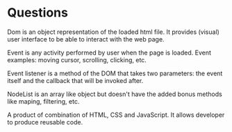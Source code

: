 # Questions

<!-- 1. What is the DOM? -->

Dom is an object representation of the loaded html file. It provides (visual) user interface to be able to interact with the web page.

<!-- 2. What is an event? -->

Event is any activity performed by user when the page is loaded. Event examples: moving cursor, scrolling, clicking, etc.

<!-- 3. What is an event listener? -->

Event listener is a method of the DOM that takes two parameters: the event itself and the callback that will be invoked after.

<!-- 4. Why would we convert a NodeList into an Array? -->

NodeList is an array like object but doesn't have the added bonus methods like maping, filtering, etc.

<!-- 5. What is a component?  -->

A product of combination of HTML, CSS and JavaScript. It allows developer to produce reusable code.
